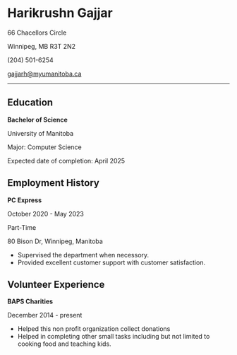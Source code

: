 # Harikrushn Gajjar

66 Chacellors Circle

Winnipeg, MB R3T 2N2

(204) 501-6254

gajjarh@myumanitoba.ca

----------------------

## Education

**Bachelor of Science**

University of Manitoba

Major: Computer Science

Expected date of completion: April 2025

## Employment History


**PC Express**

October 2020 - May 2023

Part-Time

80 Bison Dr, Winnipeg, Manitoba

* Supervised the department when necessory.
* Provided excellent customer support with customer satisfaction.

## Volunteer Experience
**BAPS Charities**

December 2014 - present

* Helped this non profit organization collect donations
* Helped in completing other small tasks including but not limited to cooking food and teaching kids.